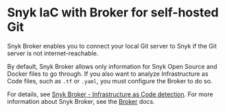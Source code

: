 # Snyk IaC with Broker for self-hosted Git

Snyk Broker enables you to connect your local Git server to Snyk if the Git server is not internet-reachable.

By default, Snyk Broker allows only information for Snyk Open Source and Docker files to go through. If you also want to analyze Infrastructure as Code files, such as `.tf` or `.yaml`, you must configure the Broker to do so.

For details, see [Snyk Broker - Infrastructure as Code detection](../../../enterprise-setup/snyk-broker/snyk-broker-infrastructure-as-code-detection/). For more information about Snyk Broker, see the [Broker](../../../enterprise-setup/snyk-broker/) docs.
